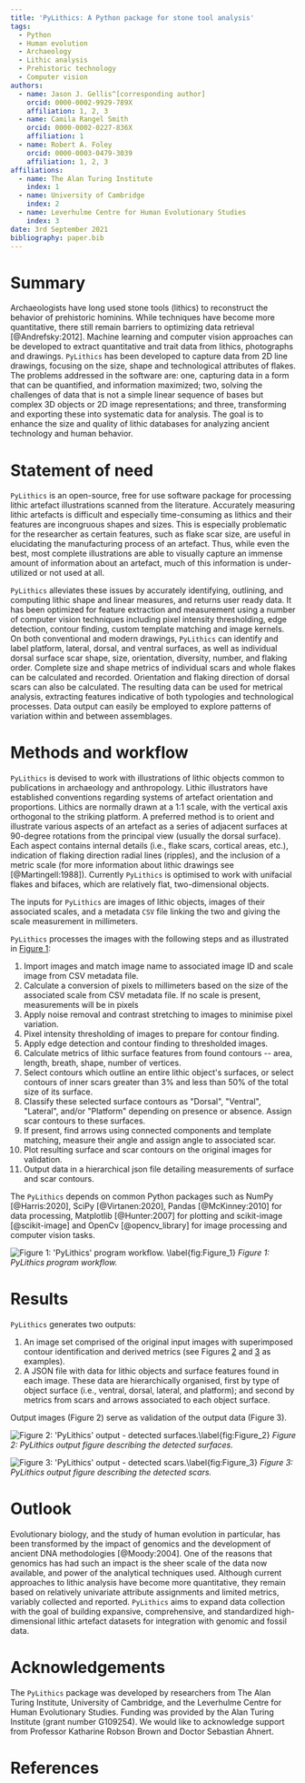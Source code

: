 ```yaml
---
title: 'PyLithics: A Python package for stone tool analysis'
tags:
  - Python
  - Human evolution
  - Archaeology
  - Lithic analysis
  - Prehistoric technology
  - Computer vision 
authors:
  - name: Jason J. Gellis^[corresponding author]
    orcid: 0000-0002-9929-789X
    affiliation: 1, 2, 3
  - name: Camila Rangel Smith
    orcid: 0000-0002-0227-836X
    affiliation: 1
  - name: Robert A. Foley
    orcid: 0000-0003-0479-3039
    affiliation: 1, 2, 3
affiliations:
  - name: The Alan Turing Institute
    index: 1
  - name: University of Cambridge
    index: 2
  - name: Leverhulme Centre for Human Evolutionary Studies
    index: 3
date: 3rd September 2021
bibliography: paper.bib
---
```

# Summary
Archaeologists have long used stone tools (lithics) to reconstruct the behavior of prehistoric hominins. While techniques have become more quantitative, there still remain barriers to optimizing data retrieval [@Andrefsky:2012]. Machine learning and computer vision approaches can be developed to extract quantitative and trait data from lithics, photographs and drawings. `PyLithics` has been developed to capture data from 2D line drawings, focusing on the size, shape and technological attributes of flakes. The problems addressed in the software are: 
one, capturing data in a form that can be quantified, and information maximized; two, solving the challenges of data that is not a simple linear sequence of bases but complex 3D objects or 2D image representations; and three, transforming and exporting these into systematic data for analysis. The goal is to enhance the size and quality of lithic databases for analyzing ancient technology and human behavior.

# Statement of need

`PyLithics` is an open-source, free for use software package for processing lithic artefact illustrations scanned from the literature. Accurately measuring lithic artefacts is difficult and especially time-consuming as lithics and their features are incongruous shapes and sizes. This is especially problematic for the researcher as certain features, such as flake scar size, are useful in elucidating the manufacturing process of an artefact. Thus, while even the best, most complete illustrations are able to visually capture an immense amount of information about an artefact, much of this information is under-utilized or not used at all. 

`PyLithics` alleviates these issues by accurately identifying, outlining, and computing lithic shape and linear measures, and returns user ready data. It has been optimized for feature extraction and measurement using a number of computer vision techniques including pixel intensity thresholding, edge detection, contour finding, custom template matching and image kernels. On both conventional and modern drawings, `PyLithics` can identify and label platform, lateral, dorsal, and ventral surfaces, as well as individual dorsal surface scar shape, size, orientation, diversity, number, and flaking order. Complete size and shape metrics of individual scars and whole flakes can be calculated and recorded. Orientation and flaking direction of dorsal scars can also be calculated. The resulting data can be used for metrical analysis, extracting features indicative of both typologies and technological processes. Data output can easily be employed to explore patterns of variation within and between assemblages.

# Methods and workflow

`PyLithics` is devised to work with illustrations of lithic objects common to publications in archaeology and anthropology. Lithic illustrators have established conventions regarding systems of artefact orientation and proportions. Lithics are normally drawn at a 1:1 scale, with the vertical axis orthogonal to the striking platform. A preferred method is to orient and illustrate various aspects of an artefact as a series of adjacent surfaces at 90-degree rotations from the principal view (usually the dorsal surface). Each aspect contains internal details (i.e., flake scars, cortical areas, etc.), indication of flaking direction radial lines (ripples), and the inclusion of a metric scale (for more information about lithic drawings see [@Martingell:1988]). Currently `PyLithics` is optimised to work with unifacial flakes and bifaces, which are relatively flat, two-dimensional objects. 

The inputs for `PyLithics` are images of lithic objects, images of their associated scales, and a metadata `CSV` file linking the two and giving the scale measurement in millimeters. 

`PyLithics` processes the images with the following steps and as illustrated in [Figure 1](#fig:Figure_1):

1. Import images and match image name to associated image ID and scale image from CSV metadata file.
2. Calculate a conversion of pixels to millimeters based on the size of the associated scale from CSV metadata file. If no scale is present, measurements will be in pixels
3. Apply noise removal and contrast stretching to images to minimise pixel variation.
4. Pixel intensity thresholding of images to prepare for contour finding.
5. Apply edge detection and contour finding to thresholded images.
6. Calculate metrics of lithic surface features from found contours -- area, length, breath, shape, number of vertices. 
7. Select contours which outline an entire lithic object's surfaces, or select contours of inner scars greater than 3% and less than 50% of the total size of its surface.
8. Classify these selected surface contours as "Dorsal", "Ventral", "Lateral", and/or "Platform" depending on presence or absence. Assign scar contours to these surfaces. 
9. If present, find arrows using connected components and template matching, measure their angle and assign angle to associated scar.
10. Plot resulting surface and scar contours on the original images for validation.
11. Output data in a hierarchical json file detailing measurements of surface and scar contours. 


The `PyLithics` depends on common Python packages such as NumPy
[@Harris:2020], SciPy [@Virtanen:2020], Pandas [@McKinney:2010] for data processing, Matplotlib [@Hunter:2007] for plotting and scikit-image [@scikit-image] and OpenCv [@opencv_library] for image processing and computer vision tasks.

![Figure 1: 'PyLithics' program workflow. \label{fig:Figure_1}](../figures/pylithics_flowchart.jpg "Figure 1: 'PyLithics' program workflow.")
*Figure 1: PyLithics program workflow.*

# Results

`PyLithics` generates two outputs:

1. An image set comprised of the original input images with superimposed contour identification and derived metrics (see Figures [2](#fig:Figure_2) and [3](#fig:Figure_3) as examples).
2. A JSON file with data for lithic objects and surface features found in each image. These data are hierarchically organised, first by type of object surface (i.e., ventral, dorsal, lateral, and platform); and second by metrics from scars and arrows associated to each object surface. 

Output images (Figure 2) serve as validation of the output data (Figure 3).

![Figure 2: 'PyLithics' output - detected surfaces.\label{fig:Figure_2}](../figures/rub_al_khali_lithic_surfaces.png "Figure 2: 'PyLithics' output figure describing the detected surfaces.")
*Figure 2: PyLithics output figure describing the detected surfaces.*

![Figure 3: 'PyLithics' output - detected scars.\label{fig:Figure_3}](../figures/rub_al_khali_lithium_scars.png "Figure 3: 'PyLithics' output figure describing the detected scars.")
*Figure 3: PyLithics output figure describing the detected scars.*


# Outlook 

Evolutionary biology, and the study of human evolution in particular, has been transformed by the impact of genomics and the development of ancient DNA methodologies [@Moody:2004]. One of the reasons that genomics has had such an impact is the sheer scale of the data now available, and power of the analytical techniques used. Although current approaches to lithic analysis have become more quantitative, they remain based on relatively univariate attribute assignments and limited metrics, variably collected and reported. `PyLithics` aims to expand data collection with the goal of building expansive, comprehensive, and standardized high-dimensional lithic artefact datasets for integration with genomic and fossil data. 

# Acknowledgements

The `PyLithics` package was developed by researchers from The Alan Turing Institute, University of Cambridge, and the Leverhulme Centre for Human Evolutionary Studies. Funding was provided by the Alan Turing Institute (grant number G109254). We would like to acknowledge support from Professor Katharine Robson Brown and Doctor Sebastian Ahnert.

# References
